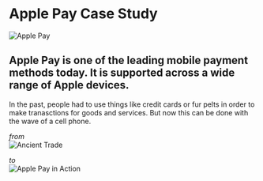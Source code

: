 # Apple Pay Case Study

![Apple Pay](https://external-content.duckduckgo.com/iu/?u=https%3A%2F%2Fwww.apple.com%2Fv%2Fapple-pay%2Fg%2Fimages%2Foverview%2Fog_image.png%3F201709091554&f=1&nofb=1)

## Apple Pay is one of the leading mobile payment methods today. It is supported across a wide range of Apple devices.

In the past, people had to use things like credit cards or fur pelts in order to make tranasctions for goods and services.  But now this can be done with the wave of a cell phone.

*from*
<br>
![Ancient Trade](https://external-content.duckduckgo.com/iu/?u=http%3A%2F%2Fcurrentissuesintodaysworld.weebly.com%2Fuploads%2F1%2F1%2F6%2F8%2F11682675%2F9404816.jpg&f=1&nofb=1)

*to*
<br>
![Apple Pay in Action](https://external-content.duckduckgo.com/iu/?u=https%3A%2F%2Ftse1.mm.bing.net%2Fth%3Fid%3DOIP.EEwm8m8kwTJVEoEX7HkdGAHaE8%26pid%3DApi&f=1)

